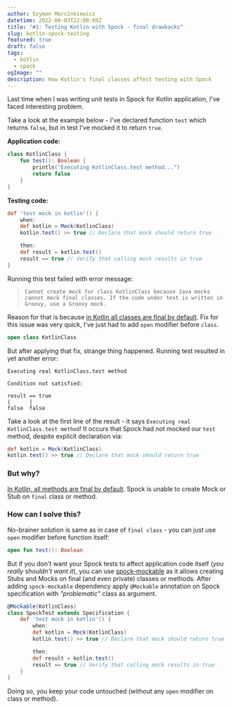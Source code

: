 ```yaml
---
author: Szymon Marcinkiewicz
datetime: 2022-04-03T22:00:00Z
title: "#1: Testing Kotlin with Spock - final drawbacks"
slug: kotlin-spock-testing
featured: true
draft: false
tags:
  - kotlin
  - spock
ogImage: ""
description: How Kotlin's final classes affect testing with Spock
---
```


Last time when I was writing unit tests in Spock for Kotlin application, I've faced interesting problem.

Take a look at the example below - I've declared function `test` which returns `false`, but in test I've mocked it to return `true`.

**Application code:**
```kotlin
class KotlinClass {
    fun test(): Boolean {
        println("Executing KotlinClass.test method...")
        return false
    }
}
```

**Testing code:**
```groovy
def 'test mock in kotlin'() {
    when:
    def kotlin = Mock(KotlinClass)
    kotlin.test() >> true // Declare that mock should return true

    then:
    def result = kotlin.test()
    result == true // Verify that calling mock results in true
}
```

Running this test failed with error message:
> ```Cannot create mock for class KotlinClass because Java mocks cannot mock final classes. If the code under test is written in Groovy, use a Groovy mock.```

Reason for that is because [in Kotlin all classes are final by default](https://kotlinlang.org/docs/inheritance.html).
Fix for this issue was very quick, I've just had to add `open` modifier before `class`.

```kotlin
open class KotlinClass
```

But after applying that fix, strange thing happened. Running test resulted in yet another error:

```
Executing real KotlinClass.test method

Condition not satisfied:

result == true
|      |
false  false
```

Take a look at the first line of the result - it says `Executing real KotlinClass.test method`!
It occurs that Spock had not mocked our `test` method, despite explicit declaration via:

```groovy
def kotlin = Mock(KotlinClass)
kotlin.test() >> true // Declare that mock should return true
```

### But why?

[In Kotlin, all methods are final by default](https://kotlinlang.org/docs/inheritance.html#overriding-methods). Spock is unable to create Mock or Stub on `final` class or method.

### How can I solve this?

No-brainer solution is same as in case of `final class` - you can just use `open` modifier before function itself:

```kotlin
open fun test(): Boolean
```

But if you don't want your Spock tests to affect application code itself (_you really shouldn't want it_), you can use [spock-mockable](https://github.com/joke/spock-mockable) as it allows creating Stubs and Mocks on final (and even private) classes or methods.
After adding `spock-mockable` dependency apply `@Mockable` annotation on Spock specification with _"problematic"_ class as argument.

```groovy
@Mockable(KotlinClass)
class SpockTest extends Specification {
    def 'test mock in kotlin'() {
        when:
        def kotlin = Mock(KotlinClass)
        kotlin.test() >> true // Declare that mock should return true

        then:
        def result = kotlin.test()
        result == true // Verify that calling mock results in true
    }
}
```

Doing so, you keep your code untouched (without any `open` modifier on class or method).
